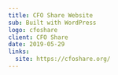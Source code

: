 ```yaml
---
title: CFO Share Website
sub: Built with WordPress
logo: cfoshare
client: CFO Share
date: 2019-05-29
links:
  site: https://cfoshare.org/
---
```

